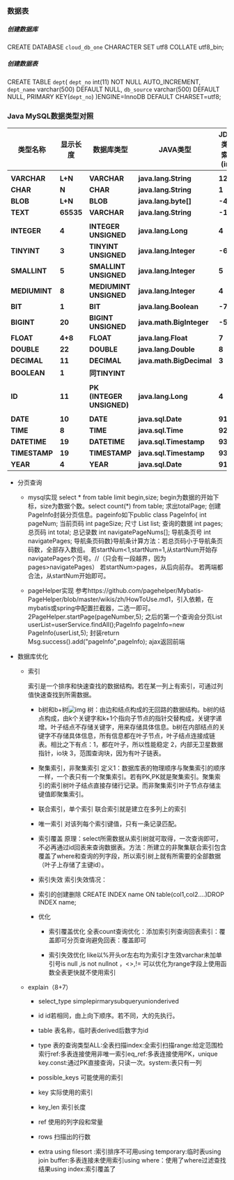 ### 数据表

##### 创建数据库

CREATE DATABASE `cloud_db_one` CHARACTER SET utf8 COLLATE utf8_bin;

##### 创建数据表

CREATE TABLE `dept`(
`dept_no` int(11) NOT NULL AUTO_INCREMENT,
`dept_name` varchar(500) DEFAULT NULL,
`db_source` varchar(500) DEFAULT NULL,
PRIMARY KEY(`dept_no`)
)ENGINE=InnoDB DEFAULT CHARSET=utf8;

### Java MySQL数据类型对照

| **类型名称**  | **显示长度** | **数据库类型**            | **JAVA类型**             | **JDBC类型索引(int)** | **描述** |
| ------------- | ------------ | ------------------------- | ------------------------ | --------------------- | -------- |
|               |              |                           |                          |                       |          |
| **VARCHAR**   | **L+N**      | **VARCHAR**               | **java.lang.String**     | **12**                |          |
| **CHAR**      | **N**        | **CHAR**                  | **java.lang.String**     | **1**                 |          |
| **BLOB**      | **L+N**      | **BLOB**                  | **java.lang.byte[]**     | **-4**                |          |
| **TEXT**      | **65535**    | **VARCHAR**               | **java.lang.String**     | **-1**                |          |
|               |              |                           |                          |                       |          |
| **INTEGER**   | **4**        | **INTEGER UNSIGNED**      | **java.lang.Long**       | **4**                 |          |
| **TINYINT**   | **3**        | **TINYINT UNSIGNED**      | **java.lang.Integer**    | **-6**                |          |
| **SMALLINT**  | **5**        | **SMALLINT UNSIGNED**     | **java.lang.Integer**    | **5**                 |          |
| **MEDIUMINT** | **8**        | **MEDIUMINT UNSIGNED**    | **java.lang.Integer**    | **4**                 |          |
| **BIT**       | **1**        | **BIT**                   | **java.lang.Boolean**    | **-7**                |          |
| **BIGINT**    | **20**       | **BIGINT UNSIGNED**       | **java.math.BigInteger** | **-5**                |          |
| **FLOAT**     | **4+8**      | **FLOAT**                 | **java.lang.Float**      | **7**                 |          |
| **DOUBLE**    | **22**       | **DOUBLE**                | **java.lang.Double**     | **8**                 |          |
| **DECIMAL**   | **11**       | **DECIMAL**               | **java.math.BigDecimal** | **3**                 |          |
| **BOOLEAN**   | **1**        | **同TINYINT**             |                          |                       |          |
|               |              |                           |                          |                       |          |
| **ID**        | **11**       | **PK (INTEGER UNSIGNED)** | **java.lang.Long**       | **4**                 |          |
|               |              |                           |                          |                       |          |
| **DATE**      | **10**       | **DATE**                  | **java.sql.Date**        | **91**                |          |
| **TIME**      | **8**        | **TIME**                  | **java.sql.Time**        | **92**                |          |
| **DATETIME**  | **19**       | **DATETIME**              | **java.sql.Timestamp**   | **93**                |          |
| **TIMESTAMP** | **19**       | **TIMESTAMP**             | **java.sql.Timestamp**   | **93**                |          |
| **YEAR**      | **4**        | **YEAR**                  | **java.sql.Date**        | **91**                |          |

- 分页查询

  - mysql实现
    select * from table limit begin,size; begin为数据的开始下标，size为数据个数。select count(*) from table; 求出totalPage; 创建PageInfo封装分页信息。pageinfo如下public class PageInfo<T>{ int pageNum; 当前页码 int pageSize; 尺寸 List<T> list; 查询的数据 int pages; 总页码 int total; 总记录数 int navigatePageNums[]; 导航条页号 int navigatePages; 导航条页码数​}导航条计算方法：​若总页码小于导航条页码数，全部存入数组。 若startNum<1,startNum=1,从startNum开始存navigatePages个页号。//（只会有一段越界，因为pages>navigatePages） 若startNum>pages，从后向前存。 若两端都合法，从startNum开始即可。​

  - pageHelper实现
    参考https://github.com/pagehelper/Mybatis-PageHelper/blob/master/wikis/zh/HowToUse.md1，引入依赖，在mybatis或spring中配置拦截器，二选一即可。2PageHelper.startPage(pageNumber,5); 之后的第一个查询会分页List<User> userList=userService.findAll();PageInfo pageInfo=new PageInfo(userList,5); 封装return Msg.success().add("pageInfo",pageInfo); ajax返回前端

- 数据库优化

  - 索引

    索引是一个排序和快速查找的数据结构。若在某一列上有索引，可通过列值快速查找到所需数据。 

    - b树和b+树![img](https://api2.mubu.com/v3/document_image/3b048d78-9fe6-4498-8531-9de3bc23be78-6012434.jpg)
      树：由边和结点构成的无回路的数据结构。b树的结点构成，由k个关键字和k+1个指向子节点的指针交替构成，关键字递增。叶子结点不存储关键字，用来存储具体信息。b树在内部结点的关键字不存储具体信息，所有信息都在叶子节点，叶子结点连接成链表。相比之下有点：1，都在叶子，所以性能稳定 2，内部无卫星数据指针，io块 3，范围查询块，因为有叶子链表。

    - 聚集索引，非聚集索引
      定义1：数据库表的物理顺序与聚集索引的顺序一样，一个表只有一个聚集索引。若有PK,PK就是聚集索引。聚集索引的索引树叶子结点直接存储行记录。而非聚集索引叶子节点存储主键值即聚集索引。

    - 联合索引，单个索引
      联合索引就是建立在多列上的索引

    - 唯一索引
      对该列每个索引键值，只有一条记录匹配。

    - 索引覆盖
      原理：select所需数据从索引树就可取得，一次查询即可，不必再通过id回表来查询数据表。方法：所建立的非聚集联合索引包含覆盖了where和查询的列字段，所以索引树上就有所需要的全部数据（叶子上存储了主键id）。

    - 索引失效
      索引失效情况：

    - 索引的创建删除
      CREATE INDEX name ON table(col1,col2....)DROP INDEX name;

    - 优化

      - 索引覆盖优化
        全表count查询优化：添加索引列查询回表索引：覆盖即可分页查询避免回表：覆盖即可​

      - 索引失效优化
        like以%开头or左右均为索引才生效varchar未加单引号is null ,is not nullnot ，<>,!= 可以优化为range字段上使用函数全表更快​就不使用索引​

  - explain（8+7）

    - select_type
      simplepirmarysubquery​unionderived​

    - id
      id若相同，由上向下顺序。若不同，大的先执行。

    - table
      表名称，临时表derived后数字为id

    - type
      表的查询类型ALL:全表扫描index:全索引扫描range:给定范围检索行ref:多表连接使用非唯一索引eq_ref:多表连接使用PK，unique key.const:通过PK直接查询，只读一次。system:表只有一列

    - possible_keys
      可能使用的索引

    - key
      实际使用的索引

    - key_len
      索引长度

    - ref
      使用的列字段和常量

    - rows
      扫描出的行数

    - extra
      using filesort :索引排序不可用using temporary:临时表using join buffer:多表连接未使用索引using where：使用了where过滤查找结果using index:索引覆盖了